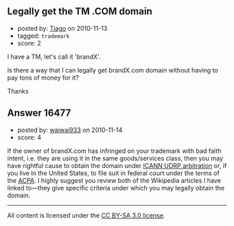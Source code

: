 ## Legally get the TM .COM domain

- posted by: [Tiago](https://stackexchange.com/users/-1/359-tiago) on 2010-11-13
- tagged: `trademark`
- score: 2

I have a TM, let's call it 'brandX'.

Is there a way that I can legally get brandX.com domain without having to pay tons of money for it?

Thanks


## Answer 16477

- posted by: [waiwai933](https://stackexchange.com/users/-1/2367-waiwai933) on 2010-11-14
- score: 4

<p>If the owner of brandX.com has infringed on your trademark with bad faith intent, i.e. they are using it in the same goods/services class, then you may have rightful cause to obtain the domain under <a href="http://en.wikipedia.org/wiki/Uniform_Domain_Name_Dispute_Resolution_Policy" rel="nofollow">ICANN UDRP arbitration</a> or, if you live in the United States, to file suit in federal court under the terms of the <a href="http://en.wikipedia.org/wiki/Anticybersquatting_Consumer_Protection_Act" rel="nofollow">ACPA</a>. I highly suggest you review both of the Wikipedia articles I have linked to—they give specific criteria under which you may legally obtain the domain.</p>




---

All content is licensed under the [CC BY-SA 3.0 license](https://creativecommons.org/licenses/by-sa/3.0/).
